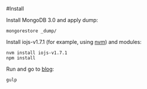 #Install

Install MongoDB 3.0 and apply dump:

    mongorestore _dump/
    
Install iojs-v1.7.1 (for example, using [nvm](https://github.com/creationix/nvm)) and modules:
    
    nvm install iojs-v1.7.1
    npm install
    
Run and go to [blog](http://localhost:3000):

    gulp
    